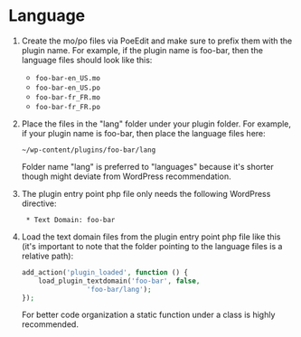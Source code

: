 # Language

1. Create the mo/po files via PoeEdit and make sure to prefix them with the plugin name. For example, if the plugin name is foo-bar, then the language files should look like this:

    - `foo-bar-en_US.mo`
    - `foo-bar-en_US.po`
    - `foo-bar-fr_FR.mo`
    - `foo-bar-fr_FR.po`

2. Place the files in the "lang" folder under your plugin folder. For example, if your plugin name is foo-bar, then place the language files here:

    `~/wp-content/plugins/foo-bar/lang`
    
   Folder name "lang" is preferred to "languages" because it's shorter though might deviate from WordPress recommendation.

3. The plugin entry point php file only needs the following WordPress directive:

    ` * Text Domain: foo-bar`
 
4. Load the text domain files from the plugin entry point php file like this (it's important to note that the folder pointing to the language files is a relative path):

    ```php
    add_action('plugin_loaded', function () {
        load_plugin_textdomain('foo-bar', false,
                    'foo-bar/lang');
    });
    ```
   For better code organization a static function under a class is highly recommended. 